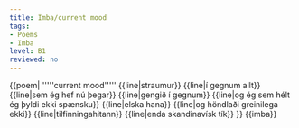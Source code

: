 ```yaml
---
title: Imba/current mood
tags:
- Poems
- Imba
level: B1
reviewed: no
---
```


{{poem|
'''''current mood'''''
{{line|straumur}}
{{line|í gegnum allt}}
{{line|sem ég hef nú þegar}}
{{line|gengið í gegnum}}
{{line|og ég sem hélt ég þyldi ekki spænsku}}
{{line|elska hana}}
{{line|og höndlaði greinilega ekki}}
{{line|tilfinningahitann}}
{{line|enda skandinavísk tík}}
}}
{{imba}}

